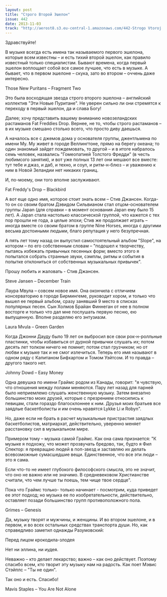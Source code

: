 ```yaml
---
layout: post
title: "Строго Второй Эшелон"
issue: 442
date: 2013-11-03
track: "http://aerost8.s3.eu-central-1.amazonaws.com/442-Strogo Vtoroj Eshelon.mp3"
---
```


Здравствуйте!

В музыке всегда есть имена так называемого первого эшелона, которые всем известны – и есть тихий второй эшелон, как правило известный только специалистам. Бывают времена, когда первый эшелон воплощает собой все самое лучшее, что есть в музыке. А бывает, что в первом эшелоне – скука, зато во втором – оччень даже интересно.

Those New Puritans – Fragment Two

Это была восходящая звезда строго второго эшелона – английский коллектив "Эти Новые Пуритане". Не уверен сильно ли они стремятся к переходу в первый эшелон, да и слава Богу!

Далее; хочу представить вашему вниманию новозеландских растаманов Fat Freddies Drop. Вернее, не то, чтобы строго растаманов – в их музыке смешано столько всего, что просто диву даешься.

А началось все с джемов дома у основателя группы, джентльмена по имени Му. Му живет в городе Веллингтоне, прямо на берегу океана; то один знакомый зайдет пождемовать, то другой – и в итоге набралось семь человек, назвались "Гомеопатией Толстого Фредди" (в честь любимсого занятия), и вот уже полных 13 лет они мешают все вместе: тут тебе и джаз, и даб, и техно, и соул, и ритм-н-блюз – и уважению к ним в Новой Зеландии нет никаких границ.

И, по-моему, они того вполне заслуживают.

Fat Freddy's Drop – Blackbird

А вот еще одно имя, которое стоит знать всем – Стив Джансен. Когда-то он со своим братом Дэвидом Сильвианом стал отцом-основателем группы Japan (для справки – в момент основания Japan ему было 15 лет). А Japan стала настолько классической группой, что кажется с тех пор прошли не года, а целые эпохи; Стив же продолжает играть – иногда вместе со своим братом в группе Nine Horses, иногда с другими весьма достоиными людьми, благо репутация у него безупречная.

А пять лет тому назад он выпустил самостоятельный альбом "Slope", на котором – по его собственным словам – "подошел к творчеству, пытаясь избежать привычных песенных форм; вместо этого я попытался собрать странные звуки, сэмплы, ритмы и события в попытке отклониться от собственных музыкальных привычек".

Прошу любить и жаловать - Стив Джансен.

Steve Jansen – December Train

Лаура Мвула – совсем новое имя. Она окончила с отличием консерваторию в городе Бирмингеме, руководит хором, и только что вышел ее первый альбом, сразу занявший 9 место в списках популярных песен. Сын Холмов Брайан Финнеган от нее в полном восторге и только что дал мне послушать первую песню, ею выпущенную. Вполне разделяю его энтузиазм.

Laura Mvula – Green Garden

Когда Джонни Дауду было 19 лет он выбросил все свои рок-н-ролльные пластинки, чтобы избавиться от дурной привычки слушать их; потом десять лет толком ничего не помнит; потом стал грузчиком; но от любви к музыке так и не смог излечиться. Теперь его имя называют в одном ряду с Капитаном Бифхартом и Томом Уэйтсом. И то правда – другого такого нет.

Johnny Dowd – Easy Money

Одна девушка по имени Граймс родом из Канады, говорит: "я чувствую, что отношения между полами меняются. Пару лет назад для парней было неприемлемо слушать женственную музыку. Затем внезапно большинство моих друзей, которые с презрением относились к певицам, стали гораздо благосклоннее к ним. Друзья моих братьев все заядлые баскетболисты и им очень нравятся Lykke Li и Robyn".

Но, даже если не брать в расчет музыкальные пристрастия заядлых баскетболистов, матриархат, действительно, уверенно меняет расстановку сил в музыкальном мире.

Примером тому – музыка самой Граймс. Как она сама признается: "К музыке я подхожу, что может прозвучать бредово, так, будто я Фил Спектор: я превращаю людей в поп-звезд и заставляю их делать всевозможные сумасшедшие вещи. Единственное, что все эти люди – это я сама.

Если что-то не имеет глубокого философского смысла, это не значит, что оно не важно или не значимо. В средневековом Христианстве считали, что чем лучше ты поешь, тем чище твое сердце".

Пока что Граймс только- только начинает - посмотрим, куда приведет ее этот подход; но музыка ее по изобретательности, действительно, оставляет позади большинство групп противоположного пола.

Grimes – Genesis

Да, музыку творят и мужчины, и женщины. И во втором эшелоне, и в первом, и во всех остальных средствах транспорта души. Но, как справедливо заметил однажды Разумовский:

Перед лицом крокодила-злодея

Нет ни эллина, ни иудея.

Неважно – кто делает лекарство; важно – как оно действует. Поэтому спасибо всем, кто творит эту музыку нам на радость. Как поет Мэвис Стэйплс – "Ты не один".

Так оно и есть. Спасибо!

Mavis Staples – You Are Not Alone
